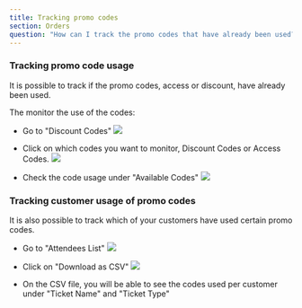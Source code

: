 ```yaml
---
title: Tracking promo codes
section: Orders
question: "How can I track the promo codes that have already been used?"
---
```


### Tracking promo code usage

It is possible to track if the promo codes, access or discount, have already been used.

The monitor the use of the codes:

   * Go to "Discount Codes"
   ![](http://i.imgur.com/xuSy7Vs.png)
   
   * Click on which codes you want to monitor, Discount Codes or Access Codes.
   ![](http://i.imgur.com/4QkGuA6.png)
   
   * Check the code usage under "Available Codes"
   ![](http://i.imgur.com/InDli9n.png)


### Tracking customer usage of promo codes

It is also possible to track which of your customers have used certain promo codes.

   * Go to "Attendees List"
   ![](http://i.imgur.com/srKQNzD.png)
   
   * Click on "Download as CSV"
   ![](http://i.imgur.com/XvHesoo.png)
   
   * On the CSV file, you will be able to see the codes used per customer under "Ticket Name" and "Ticket Type"


